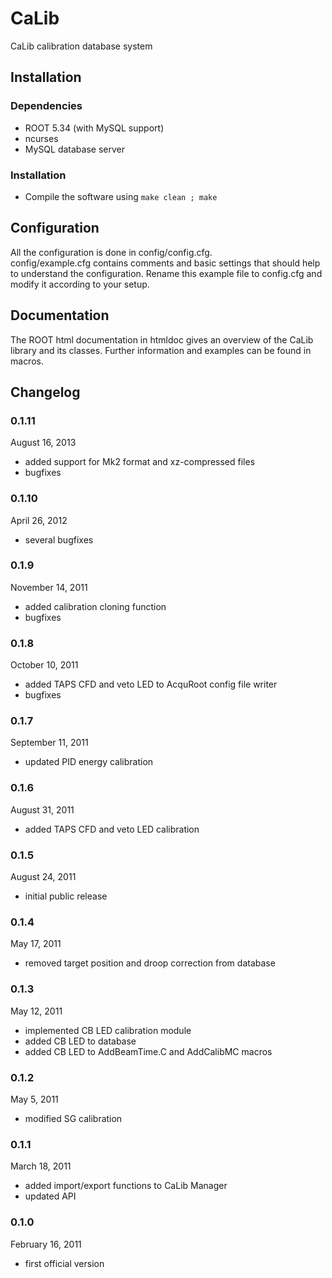 CaLib
=====

CaLib calibration database system

Installation
------------

### Dependencies
* ROOT 5.34 (with MySQL support)
* ncurses
* MySQL database server

### Installation
* Compile the software using `make clean ; make`

Configuration
-------------

All the configuration is done in config/config.cfg.  
config/example.cfg contains comments and basic settings that should
help to understand the configuration. Rename this example file to config.cfg
and modify it according to your setup.

Documentation
-------------

The ROOT html documentation in htmldoc gives an overview of the 
CaLib library and its classes.
Further information and examples can be found in macros.

Changelog
---------

### 0.1.11
August 16, 2013
* added support for Mk2 format and xz-compressed files
* bugfixes

### 0.1.10
April 26, 2012
* several bugfixes

### 0.1.9
November 14, 2011
* added calibration cloning function
* bugfixes

### 0.1.8
October 10, 2011
* added TAPS CFD and veto LED to AcquRoot config file writer
* bugfixes

### 0.1.7
September 11, 2011
* updated PID energy calibration

### 0.1.6
August 31, 2011
* added TAPS CFD and veto LED calibration

### 0.1.5
August 24, 2011
* initial public release

### 0.1.4
May 17, 2011
* removed target position and droop correction from database

### 0.1.3
May 12, 2011
* implemented CB LED calibration module
* added CB LED to database
* added CB LED to AddBeamTime.C and AddCalibMC macros

### 0.1.2
May 5, 2011
* modified SG calibration

### 0.1.1
March 18, 2011
* added import/export functions to CaLib Manager
* updated API

### 0.1.0
February 16, 2011
* first official version

